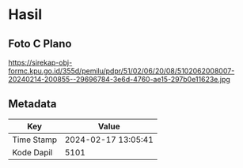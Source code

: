 # Hasil

## Foto C Plano

https://sirekap-obj-formc.kpu.go.id/355d/pemilu/pdpr/51/02/06/20/08/5102062008007-20240214-200855--29696784-3e6d-4760-ae15-297b0e11623e.jpg


## Metadata

| Key        | Value               |
| ---------- | ------------------- |
| Time Stamp | 2024-02-17 13:05:41 |
| Kode Dapil | 5101                |



